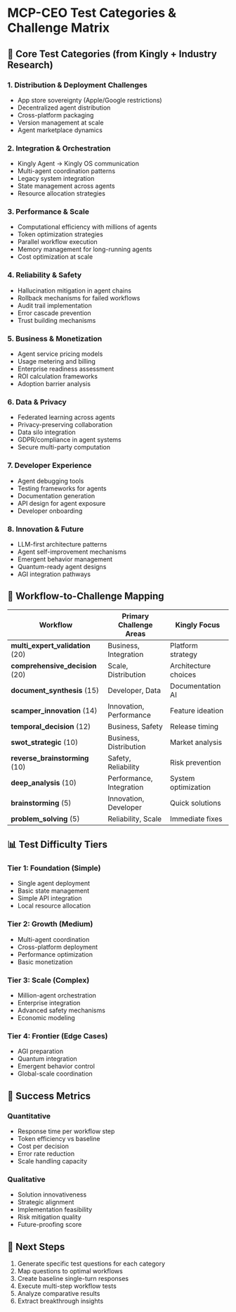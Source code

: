 # MCP-CEO Test Categories & Challenge Matrix

## 🎯 Core Test Categories (from Kingly + Industry Research)

### 1. **Distribution & Deployment Challenges**
- App store sovereignty (Apple/Google restrictions)
- Decentralized agent distribution
- Cross-platform packaging
- Version management at scale
- Agent marketplace dynamics

### 2. **Integration & Orchestration**
- Kingly Agent → Kingly OS communication
- Multi-agent coordination patterns
- Legacy system integration
- State management across agents
- Resource allocation strategies

### 3. **Performance & Scale**
- Computational efficiency with millions of agents
- Token optimization strategies
- Parallel workflow execution
- Memory management for long-running agents
- Cost optimization at scale

### 4. **Reliability & Safety**
- Hallucination mitigation in agent chains
- Rollback mechanisms for failed workflows
- Audit trail implementation
- Error cascade prevention
- Trust building mechanisms

### 5. **Business & Monetization**
- Agent service pricing models
- Usage metering and billing
- Enterprise readiness assessment
- ROI calculation frameworks
- Adoption barrier analysis

### 6. **Data & Privacy**
- Federated learning across agents
- Privacy-preserving collaboration
- Data silo integration
- GDPR/compliance in agent systems
- Secure multi-party computation

### 7. **Developer Experience**
- Agent debugging tools
- Testing frameworks for agents
- Documentation generation
- API design for agent exposure
- Developer onboarding

### 8. **Innovation & Future**
- LLM-first architecture patterns
- Agent self-improvement mechanisms
- Emergent behavior management
- Quantum-ready agent designs
- AGI integration pathways

## 🧪 Workflow-to-Challenge Mapping

| Workflow | Primary Challenge Areas | Kingly Focus |
|----------|------------------------|--------------|
| **multi_expert_validation** (20) | Business, Integration | Platform strategy |
| **comprehensive_decision** (20) | Scale, Distribution | Architecture choices |
| **document_synthesis** (15) | Developer, Data | Documentation AI |
| **scamper_innovation** (14) | Innovation, Performance | Feature ideation |
| **temporal_decision** (12) | Business, Safety | Release timing |
| **swot_strategic** (10) | Business, Distribution | Market analysis |
| **reverse_brainstorming** (10) | Safety, Reliability | Risk prevention |
| **deep_analysis** (10) | Performance, Integration | System optimization |
| **brainstorming** (5) | Innovation, Developer | Quick solutions |
| **problem_solving** (5) | Reliability, Scale | Immediate fixes |

## 📊 Test Difficulty Tiers

### Tier 1: Foundation (Simple)
- Single agent deployment
- Basic state management
- Simple API integration
- Local resource allocation

### Tier 2: Growth (Medium)
- Multi-agent coordination
- Cross-platform deployment
- Performance optimization
- Basic monetization

### Tier 3: Scale (Complex)
- Million-agent orchestration
- Enterprise integration
- Advanced safety mechanisms
- Economic modeling

### Tier 4: Frontier (Edge Cases)
- AGI preparation
- Quantum integration
- Emergent behavior control
- Global-scale coordination

## 🔬 Success Metrics

### Quantitative
- Response time per workflow step
- Token efficiency vs baseline
- Cost per decision
- Error rate reduction
- Scale handling capacity

### Qualitative
- Solution innovativeness
- Strategic alignment
- Implementation feasibility
- Risk mitigation quality
- Future-proofing score

## 🚀 Next Steps
1. Generate specific test questions for each category
2. Map questions to optimal workflows
3. Create baseline single-turn responses
4. Execute multi-step workflow tests
5. Analyze comparative results
6. Extract breakthrough insights